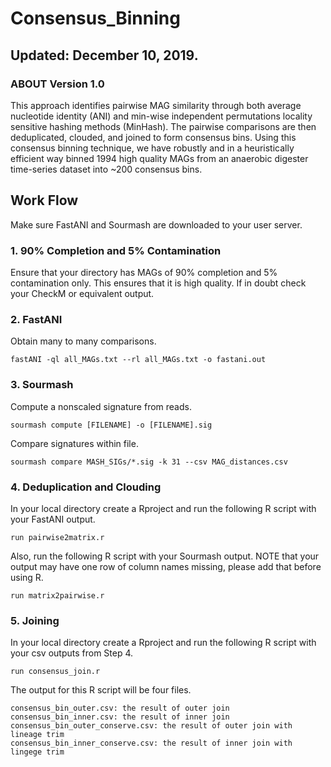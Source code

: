 # Consensus_Binning
## Updated: December 10, 2019.
### ABOUT Version 1.0
This approach identifies pairwise MAG similarity through both average nucleotide identity (ANI) and min-wise independent permutations locality sensitive hashing methods (MinHash). The pairwise comparisons are then deduplicated, clouded, and joined to form consensus bins. Using this consensus binning technique, we have robustly and in a heuristically efficient way binned 1994 high quality MAGs from an anaerobic digester time-series dataset into ~200 consensus bins. 
## Work Flow
Make sure FastANI and Sourmash are downloaded to your user server.
### 1. 90% Completion and 5% Contamination
Ensure that your directory has MAGs of 90% completion and 5% contamination only. This ensures that it is high quality. If in doubt check your CheckM or equivalent output.
### 2. FastANI
Obtain many to many comparisons.
```
fastANI -ql all_MAGs.txt --rl all_MAGs.txt -o fastani.out
```
### 3. Sourmash
Compute a nonscaled signature from reads.
```
sourmash compute [FILENAME] -o [FILENAME].sig
```
Compare signatures within file.
```
sourmash compare MASH_SIGs/*.sig -k 31 --csv MAG_distances.csv
```
### 4. Deduplication and Clouding
In your local directory create a Rproject and run the following R script with your FastANI output.
```
run pairwise2matrix.r
```
Also, run the following R script with your Sourmash output.
NOTE that your output may have one row of column names missing, please add that before using R.
```
run matrix2pairwise.r
```
### 5. Joining
In your local directory create a Rproject and run the following R script with your csv outputs from Step 4.
```
run consensus_join.r
```
The output for this R script will be four files.
```
consensus_bin_outer.csv: the result of outer join
consensus_bin_inner.csv: the result of inner join
consensus_bin_outer_conserve.csv: the result of outer join with lineage trim
consensus_bin_inner_conserve.csv: the result of inner join with lingege trim
```
